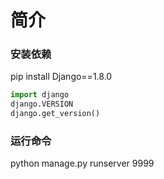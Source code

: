 # 简介


### 安装依赖

pip install Django==1.8.0

```python
import django
django.VERSION
django.get_version()
```

### 运行命令

python manage.py runserver 9999